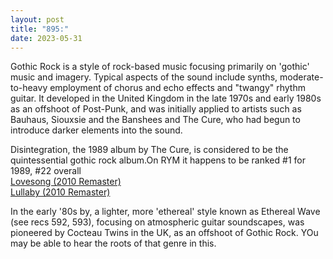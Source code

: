 ```yaml
---
layout: post
title: "895:"
date: 2023-05-31
---
```


Gothic Rock is a style of rock-based music focusing primarily on 'gothic' music and imagery. Typical aspects of the sound include synths, moderate-to-heavy employment of chorus and echo effects and "twangy" rhythm guitar. It developed in the United Kingdom in the late 1970s and early 1980s as an offshoot of Post-Punk, and was initially applied to artists such as Bauhaus, Siouxsie and the Banshees and The Cure, who had begun to introduce darker elements into the sound.

Disintegration, the 1989 album by The Cure, is considered to be the quintessential gothic rock album.On RYM it happens to be ranked \#1 for 1989, \#22 overall  
[Lovesong (2010 Remaster)](https://youtu.be/cI0QizfB7qo)  
[Lullaby (2010 Remaster)](https://youtu.be/1pP5wRXkrgQ)

In the early '80s by, a lighter, more 'ethereal' style known as Ethereal Wave (see recs 592, 593), focusing on atmospheric guitar soundscapes, was pioneered by Cocteau Twins in the UK, as an offshoot of Gothic Rock. YOu may be able to hear the roots of that genre in this.

